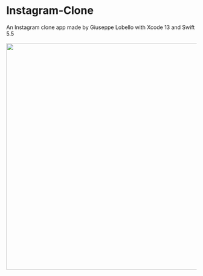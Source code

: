# Instagram-Clone


An Instagram clone app made by Giuseppe Lobello with Xcode 13 and Swift 5.5
<br><br>
<img src="https://github.com/GiuseppeLobello/Instagram-Clone/blob/main/instagram%20clone.gif" height="600"/>
